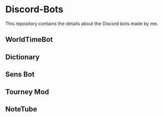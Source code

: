 # Discord-Bots

This repository contains the details about the Discord bots made by me.

WorldTimeBot
---------------------------------------
Dictionary
---------------------------------------
Sens Bot
---------------------------------------
Tourney Mod
---------------------------------------
NoteTube
---------------------------------------
